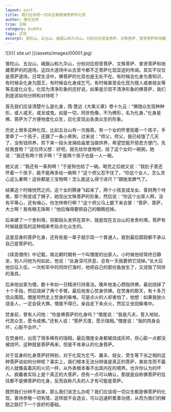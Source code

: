 ```yaml
---
layout: post
title: 我们应该视一切众生都是佛菩萨的化现
author: 德光法师
trim: 王盼
category: buddha
tags: 正信
excerpt: 普陀山、五台山、峨眉山和九华山，分别对应观音菩萨、文殊菩萨、普贤菩萨和地藏菩萨的的道场，这四大道场中从古至今都不乏菩萨化现显迹的传闻。其实不仅仅是菩萨道场，日常生活中，佛菩萨的化现也是无处不在。有时候会化身为善知识，有时候会化身为国王，有时候会化身成乞丐，有时候甚至会化现为猎人或者妓女等等去度化众生。化现为清净形象的还好说，如果是示现不清净形象的佛菩萨，我们到底该如何分辨和对待呢？
---
```


![]({{ site.url }}/assets/images/00001.jpg)

普陀山、五台山、峨眉山和九华山，分别对应观音菩萨、文殊菩萨、普贤菩萨和地藏菩萨的的道场，这四大道场中从古至今都不乏菩萨化现显迹的传闻。其实不仅仅是菩萨道场，日常生活中，佛菩萨的化现也是无处不在。有时候会化身为善知识，有时候会化身为国王，有时候会化身成乞丐，有时候甚至会化现为猎人或者妓女等等去度化众生。化现为清净形象的还好说，如果是示现不清净形象的佛菩萨，我们到底该如何分辨和对待呢？

首先我们应该清楚什么是化身，隋·慧远《大乘义章》卷十九云：“佛随众生现种种形，或人或天，或龙或鬼，如是一切，同世色像，不为佛形，名为化身。”化身是佛、菩萨为了方便地度化众生，应化变现出各类众生的形象。

历史上很多这种化现，比如五台山有一次施斋，有一个女的怀里抱着一个孩子，手里牵了一个孩子，还跟了一条小黑狗，过来说：“师父，师父，我已经饿了几天了，没有钱供养，剪下来一段头发捐给庙里当做供养，希望您能开慈悲方便门，先给我食物？”这位师父想：好吧，就先给你食物吧，给了这个女的一碗粥。她说：“我还有两个孩子啊！”于是两个孩子也是一人一碗。

她又说：“我还有一条狗啊！”于是狗也给了一碗。喝完之后她又说：“我肚子里还怀着一个孩子，能不能再多给一碗啊？”这个师父忍不住了，“你这个女人，怎么贪心这么重啊！这些都是三宝物啊！怎么能这么得寸进尺？”跟她发脾气了。

结果这个时候恍然之间，这个女的腾身飞起来了，两个小孩变成龙女、善财两个侍者，那个狗变成了狮子，她现出文殊菩萨的形象，然后说：“你这个出家人啊，没有平等心，还有嗔心，你怎样修行啊？”这个师父马上跪下来合掌：“菩萨、菩萨，大士啊！我有眼无珠啊！”他后悔得要把自己的眼睛挖掉。

后来建了一个舍利塔，将那段头发供在其中，就是现在五台山的发舍利塔。菩萨有时候就是现的这种相来考验点化众生的。

这是显身的菩萨化身，还有些是一辈子就示现一个普通人，直到最后圆寂都不承认自己是菩萨的。

《续高僧传》中记载，南北朝时期有一个叫僧崖的出家人。小时候他经常终日静坐，别人问他为何如此，他说：“此身深可厌恶，总有一天我要把它烧掉。”长大后他应征入伍，一次和军中的同伴打渔时，他把自己的那份鱼放生了，又烧毁了同伴的渔具。

后来他出家为僧，数十年如一日精进行持善法。晚年他发心燃指供佛，最初烧掉了十个手指，然后烧掉了两个手臂。最后他发心焚身供佛。在焚身的那天，有十多万信众围观。僧崖坦然走上焚身的柴堆，可是点火的人却害怕了，他想：如果我放火烧圣人，一定会获大罪。僧崖不得已，亲自走下来点火，然后又坐回柴堆中。

焚身前，曾有人问他：“你是佛菩萨的化身吗？”僧崖说：“我是凡夫，誓入地狱，代苦众生，愿令成佛。”还有人说：“菩萨灭度，愿示瑞相。”僧崖说：“我的肉身会坏，心脏不会坏。”

在焚身时，出现了很多稀有的瑞相，最后僧崖全身都被烧成灰烬，但心脏一点都没被烧坏。这种就是菩萨再来，但是不肯承认的化身菩萨。

对于显身的化身菩萨好辨别，对于化现为乞丐、屠夫、妓女、旁生等下劣之相的这种菩萨该如何分辨呢？事实上，我们根本无法分辨谁是真正的菩萨，某些含而不露的人就像盖着灰的火坑一样，从外表根本看不出其内在的境界。也许你认为的坏人、疯癫者实际上是个真正的大菩萨。但有一点可以确认，那就是自称佛菩萨的往往都不是佛菩萨的化身，反而自称凡夫的人才有可能是菩萨。

既然我们分辨不出来，那么我们该怎么办呢？我们应该视一切众生都是佛菩萨的化现，善待恭敬一切有情，这样就不会造业，可以迅速积累善功德，从而为我们的解脱之路打下一个良好的基础。
